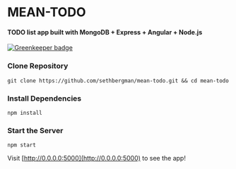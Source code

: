 # MEAN-TODO
#### TODO list app built with MongoDB + Express + Angular + Node.js

[![Greenkeeper badge](https://badges.greenkeeper.io/sethbergman/mean-todo.svg)](https://greenkeeper.io/)

### Clone Repository
```
git clone https://github.com/sethbergman/mean-todo.git && cd mean-todo
```
### Install Dependencies
```
npm install
```
### Start the Server
```
npm start
```
Visit [http://0.0.0.0:5000](http://0.0.0.0:5000) to see the app!
